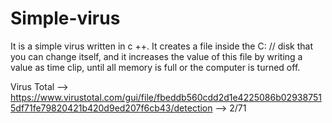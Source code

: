# Simple-virus

It is a simple virus written in c ++. It creates a file inside the C: // disk that you can change itself, and it increases the value of this file by writing a value as time clip, until all memory is full or the computer is turned off.

Virus Total --> https://www.virustotal.com/gui/file/fbeddb560cdd2d1e4225086b029387515df71fe79820421b420d9ed207f6cb43/detection --> 2/71
